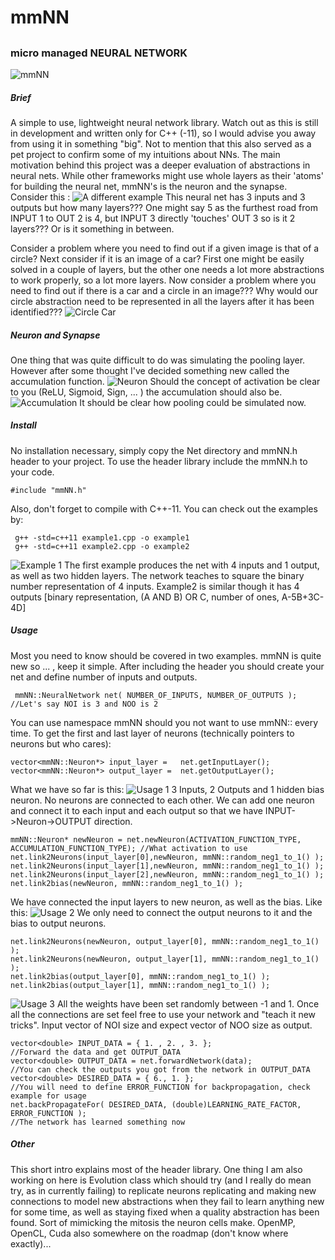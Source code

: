 # mmNN
##
### micro managed NEURAL NETWORK

![mmNN](images/mmNN.png?raw=true "micro managed NEURAL NETWORK")

#####  Brief
A simple to use, lightweight neural network library.
Watch out as this is still in development and written only for C++ (-11), so I would advise you away from using it in something "big". Not to mention that this also served as a pet project to confirm some of my intuitions about NNs.
The main motivation behind this project was a deeper evaluation of abstractions in neural nets. While other frameworks might use whole layers as their 'atoms' for building the neural net, mmNN's is the neuron and the synapse.
Consider this :
![A different example](images/picture1.png?raw=true "A different example")
This neural net has 3 inputs and 3 outputs but how many layers??? One might say 5 as the furthest road from INPUT 1 to OUT 2 is 4, but INPUT 3 directly 'touches' OUT 3 so is it 2 layers??? Or is it something in between.

Consider a problem where you need to find out if a given image is that of a circle? Next consider if it is an image of a car? First one might be easily solved in a couple of layers, but the other one needs a lot more abstractions to work properly, so a lot more layers.
Now consider a problem where you need to find out if there is a car and a circle in an image??? Why would our circle abstraction need to be represented in all the layers after it has been identified???
![Circle Car](images/CircleAndCar.png?raw=true "Circle and Car")

##### Neuron and Synapse

One thing that was quite difficult to do was simulating the pooling layer. However after some thought I've decided something new called the accumulation function.
![Neuron](images/NeuronArchitecture.png?raw=true "Neuron Architecture")
Should the concept of activation be clear to you (ReLU, Sigmoid, Sign, ... ) the accumulation should also be.
![Accumulation](images/Accumulation.png?raw=true "Accumulation")
It should be clear how pooling could be simulated now.

##### Install
No installation necessary, simply copy the Net directory and mmNN.h header to your project. To use the header library include the mmNN.h to your code.
``` 
#include "mmNN.h"
```
Also, don't forget to compile with C++-11.
You can check out the examples by:
```
 g++ -std=c++11 example1.cpp -o example1
 g++ -std=c++11 example2.cpp -o example2
```
![Example 1](images/Example1.png?raw=true "Example 1")
The first example produces the net with 4 inputs and 1 output, as well as two hidden layers. The network teaches to square the binary number representation of 4 inputs.
Example2 is similar though it has 4 outputs [binary representation, (A AND B) OR C, number of ones, A-5B+3C-4D]

##### Usage
Most you need to know should be covered in two examples. mmNN is quite new so ... , keep it simple.
After including the header you should create your net and define number of inputs and outputs.
```
 mmNN::NeuralNetwork net( NUMBER_OF_INPUTS, NUMBER_OF_OUTPUTS );   //Let's say NOI is 3 and NOO is 2
```
You can use namespace mmNN should you not want to use mmNN:: every time.
To get the first and last layer of neurons (technically pointers to neurons but who cares):
```
vector<mmNN::Neuron*> input_layer =   net.getInputLayer();
vector<mmNN::Neuron*> output_layer =  net.getOutputLayer();
```
What we have so far is this:
![Usage 1](images/Usage1.png?raw=true "Usage 1")
3 Inputs, 2 Outputs and 1 hidden bias neuron. No neurons are connected to each other.
We can add one neuron and connect it to each input and each output so that we have INPUT->Neuron->OUTPUT direction.
```
mmNN::Neuron* newNeuron = net.newNeuron(ACTIVATION_FUNCTION_TYPE, ACCUMULATION_FUNCTION_TYPE); //What activation to use
net.link2Neurons(input_layer[0],newNeuron, mmNN::random_neg1_to_1() );
net.link2Neurons(input_layer[1],newNeuron, mmNN::random_neg1_to_1() );
net.link2Neurons(input_layer[2],newNeuron, mmNN::random_neg1_to_1() );
net.link2bias(newNeuron, mmNN::random_neg1_to_1() );
```
We have connected the input layers to new neuron, as well as the bias. Like this:
![Usage 2](images/Usage2.png?raw=true "Usage 2")
We only need to connect the output neurons to it and the bias to output neurons.
```
net.link2Neurons(newNeuron, output_layer[0], mmNN::random_neg1_to_1() );
net.link2Neurons(newNeuron, output_layer[1], mmNN::random_neg1_to_1() );
net.link2bias(output_layer[0], mmNN::random_neg1_to_1() );
net.link2bias(output_layer[1], mmNN::random_neg1_to_1() );
```
![Usage 3](images/Usage3.png?raw=true "Usage 3")
All the weights have been set randomly between -1 and 1.
Once all the connections are set feel free to use your network and "teach it new tricks".
Input vector<double> of NOI size and expect vector<double> of NOO size as output.
```
vector<double> INPUT_DATA = { 1. , 2. , 3. };
//Forward the data and get OUTPUT_DATA
vector<double> OUTPUT_DATA = net.forwardNetwork(data);
//You can check the outputs you got from the network in OUTPUT_DATA
vector<double> DESIRED_DATA = { 6., 1. };
//You will need to define ERROR_FUNCTION for backpropagation, check example for usage
net.backPropagateFor( DESIRED_DATA, (double)LEARNING_RATE_FACTOR, ERROR_FUNCTION );
//The network has learned something now
```

##### Other
This short intro explains most of the header library.
One thing I am also working on here is Evolution class which should try (and I really do mean try, as in currently failing)
to replicate neurons replicating and making new connections to model new abstractions when they fail to learn anything new for some time, as well as staying fixed when a quality abstraction has been found. Sort of mimicking the mitosis the neuron cells make.
OpenMP, OpenCL, Cuda also somewhere on the roadmap (don't know where exactly)...
